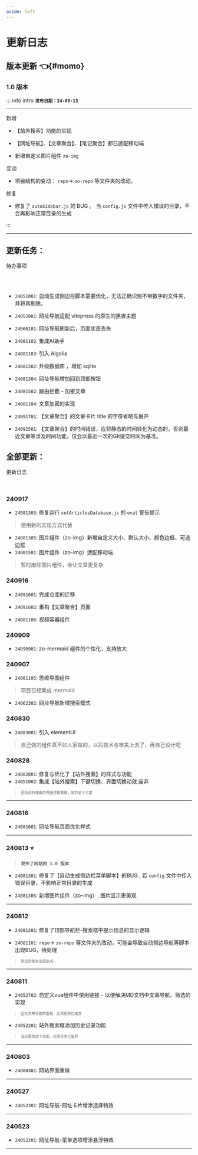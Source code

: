 ```yaml
---
aside: left
---
```


# 更新日志


## 版本更新 👈{#momo}

### 1.0 版本

::: info intro
**`发布日期：24-08-13`**

---

<Badge type='tip'>新增</Badge>

- 【站外搜索】功能的实现


- 【网址导航】、【文章聚合】、【笔记聚合】都已适配移动端

- 新增自定义图片组件 `zo-img`


<Badge type='warning'>变动</Badge>  

- 项目结构的变动： `repo`-> `zo-repo` 等文件夹的改动。

<Badge type='danger'>修复</Badge>  

- 修复了 `autoSidebar.js` 的 BUG 。 当 `config.js` 文件中传入错误的目录，不会再影响正常目录的生成

:::

---



## 更新任务：

<Badge type='info'>待办事项</Badge> 

<br/>

<br/>

- `24051001`: 自动生成侧边栏脚本需要优化，无法正确识别不带数字的文件夹，并将其剔除。

- `24052801`: 网址导航适配 vitepress 的原生的黑夜主题 

- `24060101`: 网址导航刷新后，页面状态丢失 

- `24081102`: 集成AI助手 

- `24081103`: 引入 Algolia  

- `24081302`: 升级数据库 ，增加 sqlite

- `24081304`: 网址导航增加回到顶部按钮

- `24081502`: 路由拦截 - 加密文章

- `24081104`: 文章加密的实现 

- `24091701`: 【文章聚合】的文章卡片 title 的字符省略与展开

- `24092501`: 【文章聚合】的时间错误，应将静态的时间转化为动态的，否则最近文章等涉及时间功能，仅会以最近一次的GIt提交时间为基准。



<!-- momo 锚点：是配合导航栏快速定位到 更新历史 -->
<!-- 详见 config 文件中 nav 的设置 -->


## 全部更新：

<Badge type='info'>更新日志</Badge>

<br/>

### 240917

- `24081303`: 修复运行 `setArticlesDatabase.js`  的 `eval` 警告提示
> 使用新的实现方式代替

- `24081305`: 图片组件（zo-img）新增自定义大小、默认大小、颜色边框、可选边框
- `24081501`: 图片组件（zo-img）适配移动端
> 暂时废除图片组件，会让文章更复杂

### 240916

- `24091601`: 完成仓库的迁移

- `24091602`: 重构【文章聚合】页面

- `24081106`: 视频容器组件 

### 240909

- `24090901`: zo-mermaid 组件的个性化，支持放大


### 240907

- `24081105`: 思维导图组件 
> 项目已经集成 mermaid

- `24062302`: 网址导航新增搜索模式


### 240830

- `24083001`: 引入 elementUI
> 自己做的组件真不如人家做的，以后技术与审美上去了，再自己设计吧



### 240828

- `24082801`: 修复与优化了【站外搜索】的样式与功能
- `24051002`: 集成【站外搜索】下键切换、界面切换动效 <Badge type='danger'>废弃</Badge>
> <small><small>因为站外搜索的界面逻辑重做，放弃这个方案</small></small>


---

### 240816

- `24081601`: 网址导航页面优化样式


---

### 240813 ⭐

> **`发布了网站的 1.0 版本`**

- `24081301`: 修复了【自动生成侧边栏菜单脚本】的BUG , 若 `config` 文件中传入错误目录，不影响正常目录的生成

- `24081305`: 新增图片组件（zo-img）, 图片显示更美观
---

### 240812

- `24081201`: 修复了顶部导航栏-搜索框中提示信息的显示逻辑  

- `24081101`: `repo`-> `zo-repo` 等文件夹的改动，可能会导致自动侧边导航等脚本出现BUG，待处理
> <small><small>测试后暂未出现BUG</small></small>
 
---
 

### 240811

- `24052702`: 自定义vue组件中使用链接 - 以便解决MD文档中文章导航、筛选的实现   
> <small><small>因为文章导航的重做，此项任务已废弃</small></small> 
- `24052201`: 站外搜索框添加历史记录功能
> <small><small>没必要加这个功能，此项任务已废弃</small></small>


---

### 240803


- `24080301`: 网站界面重做

---

### 240527 

- `24052301`: 网址导航-网址卡片增添选择特效

--- 



### 240523

- `24052201`: 网址导航-菜单选项增添悬浮特效

---